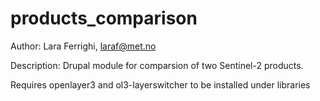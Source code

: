 # products_comparison

Author: Lara Ferrighi, laraf@met.no

Description: Drupal module for comparsion of two Sentinel-2 products. 

Requires openlayer3 and ol3-layerswitcher to be installed under libraries
